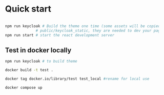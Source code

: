 
# Quick start

```bash

npm run keycloak # Build the theme one time (some assets will be copied to 
              # public/keycloak_static, they are needed to dev your page outside of Keycloak)
npm run start # start the react development server

```

## Test in docker locally

```bash
npm run keycloak # to build theme

docker build -t test .

docker tag docker.io/library/test test_local #rename for local use

docker compose up
    
```